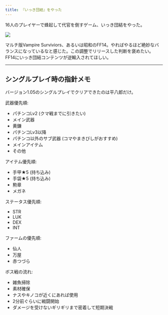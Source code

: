 ```yaml
---
title: 『いっき団結』をやった
---
```

16人のプレイヤーで蜂起して代官を倒すゲーム、いっき団結をやった。

![](https://lh3.googleusercontent.com/docs/AG8NV2YG54gC6qanCyFxBy1xeq-gJnIrMdK3Hh9jflgumeNDjHOtD5ohX-NqOShX0rqlpXnuBOtRT38sgSGyw-xANuh0UBJ5xN04VxK7a5wEcjDrySO3GRYwxclqyI0o4kDZZD2rn8wvLavTMK0Dg5quNI_8M4ldo-kgUFxtMFWsYSLXGHqAGpjnscseKPM34thyMURH2RsUrVGfJ4KaB5RPl2-5PuAmvfwxd6v4KGLHLCfCPj-7YCYrC39FzI7AEhMecmjJ_kuNLUy0qElmcGC-qzf9RHEUlCLrsZgMi9kfzR5-g8DK00ZK6FESgQxqV9Hql6X1Ign7dPAEpE6WTkcMvEpdpqnx7iRX7g1SZ6Sqvj6AWwEILCHW22jQw5_UqDclXIHVS78_rEDcgc84ARtQzgHPAOAYpcoTSKnh8fMA0MICLM-Q2tu3ySXUmV3M5ULyAsX49-44Bhn7u4PlTd-mLNc16MrNW8lOg0uQWRp0AEz22H7h05dBfJB5d_3SWhhqzzRA0z9RZOTh7qLtTSV7Ihqzai9Xo9NgZbdrmHDqppsph1m1WVd8fttTyv4Ft7oLWiIYcGq5rN7z-7N5uQiSIrWw-EZQcdU2utKVGp4BkGvKlhAfNl1L0jVzROsxRPzRb8cMSWOxHQr4wyjvn4Xp3ojuUcK75DOoq5X5pILrW50l05DZByoJ5hQG23gYclh4WfxTwnlwlVyGMPpSa_i7kxCvUJs7k7CjSCKX0qrbJuSuP4jIeOENtSer0JOEy4SRw8bM4u5-bcEbkVuc2kRwGvZviU8fwD2D0utHO-h3X9Eb87kNBc3Wqs1O3mqAAUyrTuwMD6l8Ctv0hXRgVAT-aAXqMrQWCVXXbP2GgDe3E0iO3Ersc2r_XGJzMAJXGr3HYjyhifK-Y_WY_oBfo-GZWEvQeQ8rZDpeUWBvTweXu1-TAs4Og19uzJSt6ui_Ns7RHvQB4n1-SInv8IE3INiGD_giFe1nx2eo4WQXZxCxRjhggyymUH2tAz81C2e4EX5ADSDIYYxd4lGWv1F-MpdAfGz3omh8jB5kY-esCEIFr0aIullp_b8HgoustnEqDLCQZVjpbhO8ePA_Jw7zpl9_QTX2cozFatVnP2qeo4wTF5Ci3YZ6Gncr3f4uixYWFftKB9D4XJ8MewFh1mNX5K1Nfv80bS7brshpbbzA6IqbMlziIFSnXe_-b9Dfx7MbtPD1IACKwHoDGb9ZOD-6OmS0px9Ct5dSqx9YsDPxaU7M7oe13yRgKg)

マルチ版Vampire Surviviors、あるいは昭和のFF14。やればやるほど絶妙なバランスになっているなと感じた。この調整でリリースした判断を褒めたい。FF14にいっき団結コンテンツが逆輸入されてほしい。

* * *

シングルプレイ時の指針メモ
-------------

バージョン1.05のシングルプレイでクリアできたのは平八郎だけ。

武器優先順:

*   パチンコLv2 (クマ戦までに引きたい)
*   メイン武器
*   黄鎌
*   パチンコLv3以降
*   パチンコ以外のサブ武器 (コマやまきびしがおすすめ)
*   メインアイテム
*   その他

アイテム優先順:

*   手甲★5 (持ち込み)
*   手袋★5 (持ち込み)
*   勲章
*   メガネ

ステータス優先順:

*   STR
*   LUK
*   DEX
*   INT

ファームの優先順:

*   仙人
*   万屋
*   赤つづら

ボス戦の流れ:

*   雑魚掃除
*   素材確保
*   ナスやキノコが近くにあれば使用
*   2分前ぐらいに戦闘開始
*   ダメージを受けないギリギリまで密着して短期決戦
